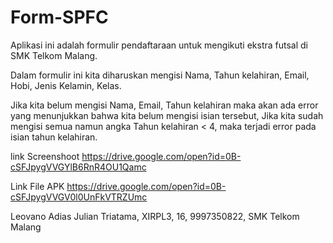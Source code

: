 # Form-SPFC
Aplikasi ini adalah formulir pendaftaraan untuk mengikuti ekstra futsal di SMK Telkom Malang. 

Dalam formulir ini kita diharuskan mengisi Nama, Tahun kelahiran, Email, Hobi, Jenis Kelamin, Kelas.

Jika kita belum mengisi Nama, Email, Tahun kelahiran maka akan ada error yang menunjukkan bahwa kita belum mengisi isian tersebut, 
Jika kita sudah mengisi semua namun angka Tahun kelahiran < 4, maka terjadi error pada isian tahun kelahiran.

link Screenshoot https://drive.google.com/open?id=0B-cSFJpygVVGYlB6RnR4OU1Qamc

Link File APK https://drive.google.com/open?id=0B-cSFJpygVVGV0l0UnFkVTRZUmc

Leovano Adias Julian Triatama, XIRPL3, 16, 9997350822, SMK Telkom Malang
